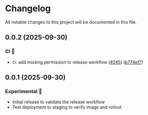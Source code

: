 # Changelog

All notable changes to this project will be documented in this file.

## 0.0.2 (2025-09-30)

### CI 🤖

- ci: add missing permission to release workflow ([#245](https://github.com/String-sg/onward/pull/245)) ([b774ef7](https://github.com/String-sg/onward/commit/b774ef7b336ad5c13e13c8a767749aac9b8f57d3))

## 0.0.1 (2025-09-30)

### Experimental 🧪

- Initial release to validate the release workflow
- Test deployment to staging to verify image and rollout
